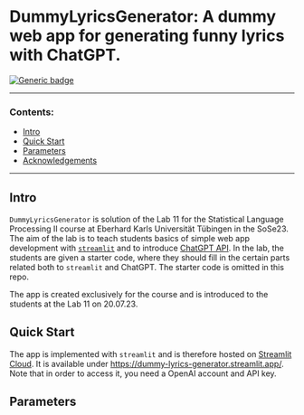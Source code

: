 # DummyLyricsGenerator: A dummy web app for generating funny lyrics with ChatGPT.

[![Generic badge](https://img.shields.io/badge/streamlit-red.svg)](https://dummy-lyrics-generator.streamlit.app/)

----------

### Contents:

* [Intro](#intro)
* [Quick Start](#quick-start)
* [Parameters](#parameters)
* [Acknowledgements](#acknowledgements)

----------

## Intro

`DummyLyricsGenerator` is solution of the Lab 11 for the Statistical Language Processing II course at Eberhard Karls Universität Tübingen in the SoSe23. The aim of the lab is to teach students basics of simple web app development with [`streamlit`](https://streamlit.io) and to introduce [ChatGPT API](https://platform.openai.com). In the lab, the students are given a starter code, where they should fill in the certain parts related both to `streamlit` and ChatGPT. The starter code is omitted in this repo.

The app is created exclusively for the course and is introduced to the students at the Lab 11 on 20.07.23.


## Quick Start

The app is implemented with `streamlit` and is therefore hosted on [Streamlit Cloud](https://share.streamlit.io). It is available under https://dummy-lyrics-generator.streamlit.app/. Note that in order to access it, you need a OpenAI account and API key.

## Parameters

